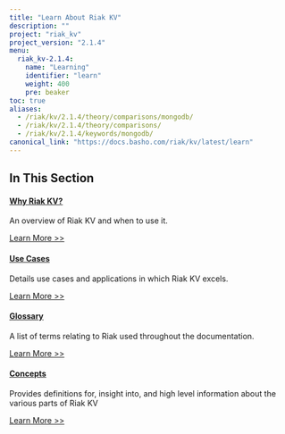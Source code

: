 ```yaml
---
title: "Learn About Riak KV"
description: ""
project: "riak_kv"
project_version: "2.1.4"
menu:
  riak_kv-2.1.4:
    name: "Learning"
    identifier: "learn"
    weight: 400
    pre: beaker
toc: true
aliases:
  - /riak/kv/2.1.4/theory/comparisons/mongodb/
  - /riak/kv/2.1.4/theory/comparisons/
  - /riak/kv/2.1.4/keywords/mongodb/
canonical_link: "https://docs.basho.com/riak/kv/latest/learn"
---
```


[learn why riak]: ./why-riak-kv/
[learn use cases]: ./use-cases/
[learn new nosql]: ./new-to-nosql/
[glossary]: ./glossary/
[concepts]: ./concepts/

## In This Section

#### [Why Riak KV?][learn why riak]

An overview of Riak KV and when to use it.

[Learn More >>][learn why riak]

#### [Use Cases][learn use cases]

Details use cases and applications in which Riak KV excels.

[Learn More >>][learn use cases]



#### [Glossary][glossary]

A list of terms relating to Riak used throughout the documentation.

[Learn More >>][glossary]

#### [Concepts][concepts]

Provides definitions for, insight into, and high level information about the various parts of Riak KV

[Learn More >>][concepts]
